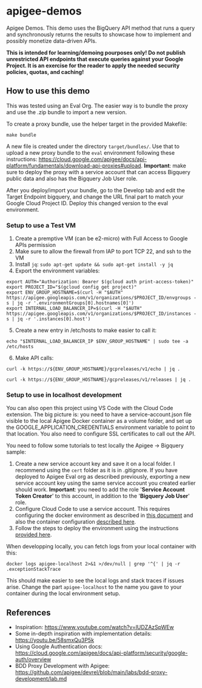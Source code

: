 # apigee-demos

Apigee Demos. This demo uses the BigQuery API method that runs a query and
synchronously returns the results to showcase how to implement and possibly
monetize data-driven APIs.

**This is intended for learning/demoing pourposes only! Do not publish
unrestricted API endpoints that execute queries against your Google Project. It
is an exercise for the reader to apply the needed security policies, quotas, and
caching!**

## How to use this demo

This was tested using an Eval Org. The easier way is to bundle the proxy and use
the .zip bundle to import a new version.

To create a proxy bundle, use the helper target in the provided Makefile:

    make bundle

A new file is created under the directory `target/bundles/`. Use that to upload
a new proxy bundle to the `eval` environment following these instructions:
https://cloud.google.com/apigee/docs/api-platform/fundamentals/download-api-proxies#upload.
**Important**: make sure to deploy the proxy with a service account that can
access Bigquery public data and also has the Bigquery Job User role.

After you deploy/import your bundle, go to the Develop tab and edit the Target
Endpoint bigquery, and change the URL final part to match your Google Cloud
Project ID. Deploy this changed version to the eval environment.

### Setup to use a Test VM

1. Create a premptive VM (can be e2-micro) with Full Access to Google APIs permission
2. Make sure to allow the firewall from IAP to port TCP 22, and ssh to the VM
3. Install `jq`: `sudo apt-get update && sudo apt-get install -y jq`
4. Export the environment variables:
```
export AUTH="Authorization: Bearer $(gcloud auth print-access-token)"
export PROJECT_ID="$(gcloud config get project)"
export ENV_GROUP_HOSTNAME=$(curl -H "$AUTH" https://apigee.googleapis.com/v1/organizations/$PROJECT_ID/envgroups -s | jq -r '.environmentGroups[0].hostnames[0]')
export INTERNAL_LOAD_BALANCER_IP=$(curl -H "$AUTH" https://apigee.googleapis.com/v1/organizations/$PROJECT_ID/instances -s | jq -r '.instances[0].host')
```
5. Create a new entry in /etc/hosts to make easier to call it:
```
echo "$INTERNAL_LOAD_BALANCER_IP $ENV_GROUP_HOSTNAME" | sudo tee -a /etc/hosts
```
6. Make API calls:
```
curl -k https://${ENV_GROUP_HOSTNAME}/gcpreleases/v1/echo | jq .

curl -k https://${ENV_GROUP_HOSTNAME}/gcpreleases/v1/releases | jq .
```

### Setup to use in localhost development

You can also open this project using VS Code with the Cloud Code extension.
The big picture is: you need to have a service-account.json file visible to the local
Apigee Docker container as a volume folder, and set up the GOOGLE_APPLICATION_CREDENTIALS
environment variable to point to that location. You also need to configure SSL certificates
to call out the API.

You need to follow some tutorials to test locally the Apigee -> Bigquery sample:

1. Create a new service account key and save it on a local folder. I recommend using the `cert`
   folder as it is in .gitignore. If you have deployed to Apigee Eval org as described previously, exporting
   a new service account key using the same service account you created earlier should work.
   **Important**: you need to add the role '**Service Account Token Creator**' to this account, in addition
   to the '**Bigquery Job User**' role.
2. Configure Cloud Code to use a service account. This requires configuring the docker environment
   as described in
   [this document](https://cloud.google.com/apigee/docs/api-platform/local-development/vscode/deploy-environment#configuring_service_accounts_with_proxy_and_shared_flow_deployments) and also
   the container configuration [described here](https://cloud.google.com/apigee/docs/api-platform/local-development/vscode/manage-apigee-emulator#customizing_the_apigee_emulator_to_support_service_account-based_authentication).
3. Follow the steps to deploy the environment using the instructions
   [provided here](https://cloud.google.com/apigee/docs/api-platform/local-development/vscode/deploy-environment#deploy).

When developping locally, you can fetch logs from your local container with this:

    docker logs apigee-localhost 2>&1 >/dev/null | grep '^{' | jq -r .exceptionStackTrace

This should make easier to see the local logs and stack traces if issues arise.
Change the part `apigee-localhost` to the name you gave to your container during the
local environment setup.

## References

* Inspiration: https://www.youtube.com/watch?v=lUDZAzSpWEw
* Some in-depth inspiration with implementation details: https://youtu.be/58smxQu3P5k
* Using Google Authentication docs: https://cloud.google.com/apigee/docs/api-platform/security/google-auth/overview
* BDD Proxy Development with Apigee: https://github.com/apigee/devrel/blob/main/labs/bdd-proxy-development/lab.md